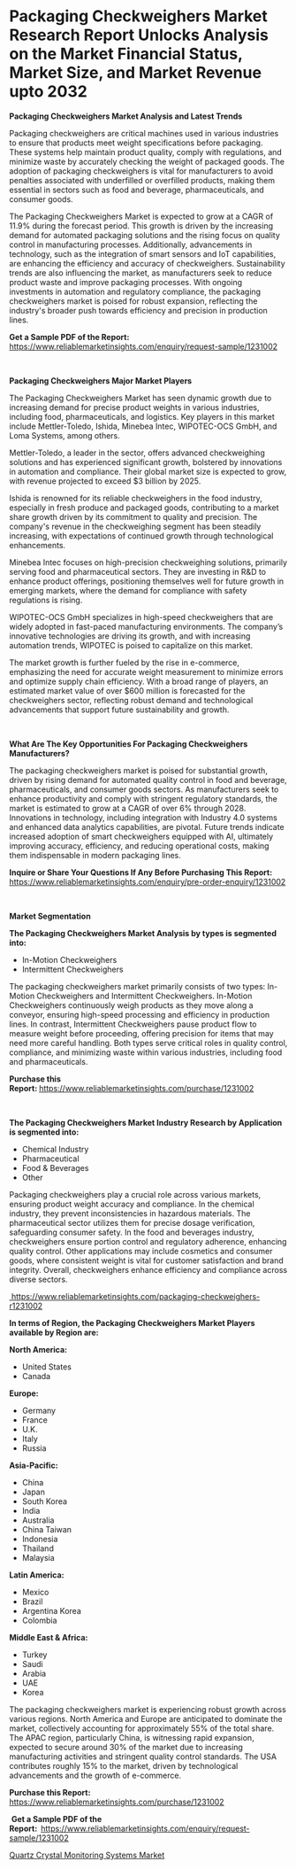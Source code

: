 <p><h1>Packaging Checkweighers Market Research Report Unlocks Analysis on the Market Financial Status, Market Size, and Market Revenue upto 2032</h1></p><p><strong>Packaging Checkweighers Market Analysis and Latest Trends</strong></p>
<p><p>Packaging checkweighers are critical machines used in various industries to ensure that products meet weight specifications before packaging. These systems help maintain product quality, comply with regulations, and minimize waste by accurately checking the weight of packaged goods. The adoption of packaging checkweighers is vital for manufacturers to avoid penalties associated with underfilled or overfilled products, making them essential in sectors such as food and beverage, pharmaceuticals, and consumer goods.</p><p>The Packaging Checkweighers Market is expected to grow at a CAGR of 11.9% during the forecast period. This growth is driven by the increasing demand for automated packaging solutions and the rising focus on quality control in manufacturing processes. Additionally, advancements in technology, such as the integration of smart sensors and IoT capabilities, are enhancing the efficiency and accuracy of checkweighers. Sustainability trends are also influencing the market, as manufacturers seek to reduce product waste and improve packaging processes. With ongoing investments in automation and regulatory compliance, the packaging checkweighers market is poised for robust expansion, reflecting the industry's broader push towards efficiency and precision in production lines.</p></p>
<p><strong>Get a Sample PDF of the Report:&nbsp;</strong> <a href="https://www.reliablemarketinsights.com/enquiry/request-sample/1231002?utm_campaign=3317&utm_medium=2&utm_source=Github&utm_content=ia&utm_term=12042025&utm_id=packaging-checkweighers">https://www.reliablemarketinsights.com/enquiry/request-sample/1231002</a></p>
<p>&nbsp;</p>
<p><strong>Packaging Checkweighers Major Market Players</strong></p>
<p><p>The Packaging Checkweighers Market has seen dynamic growth due to increasing demand for precise product weights in various industries, including food, pharmaceuticals, and logistics. Key players in this market include Mettler-Toledo, Ishida, Minebea Intec, WIPOTEC-OCS GmbH, and Loma Systems, among others.</p><p>Mettler-Toledo, a leader in the sector, offers advanced checkweighing solutions and has experienced significant growth, bolstered by innovations in automation and compliance. Their global market size is expected to grow, with revenue projected to exceed $3 billion by 2025. </p><p>Ishida is renowned for its reliable checkweighers in the food industry, especially in fresh produce and packaged goods, contributing to a market share growth driven by its commitment to quality and precision. The company's revenue in the checkweighing segment has been steadily increasing, with expectations of continued growth through technological enhancements.</p><p>Minebea Intec focuses on high-precision checkweighing solutions, primarily serving food and pharmaceutical sectors. They are investing in R&D to enhance product offerings, positioning themselves well for future growth in emerging markets, where the demand for compliance with safety regulations is rising.</p><p>WIPOTEC-OCS GmbH specializes in high-speed checkweighers that are widely adopted in fast-paced manufacturing environments. The company’s innovative technologies are driving its growth, and with increasing automation trends, WIPOTEC is poised to capitalize on this market.</p><p>The market growth is further fueled by the rise in e-commerce, emphasizing the need for accurate weight measurement to minimize errors and optimize supply chain efficiency. With a broad range of players, an estimated market value of over $600 million is forecasted for the checkweighers sector, reflecting robust demand and technological advancements that support future sustainability and growth.</p></p>
<p>&nbsp;</p>
<p><strong>What Are The Key Opportunities For Packaging Checkweighers Manufacturers?</strong></p>
<p><p>The packaging checkweighers market is poised for substantial growth, driven by rising demand for automated quality control in food and beverage, pharmaceuticals, and consumer goods sectors. As manufacturers seek to enhance productivity and comply with stringent regulatory standards, the market is estimated to grow at a CAGR of over 6% through 2028. Innovations in technology, including integration with Industry 4.0 systems and enhanced data analytics capabilities, are pivotal. Future trends indicate increased adoption of smart checkweighers equipped with AI, ultimately improving accuracy, efficiency, and reducing operational costs, making them indispensable in modern packaging lines.</p></p>
<p><strong>Inquire or Share Your Questions If Any Before Purchasing This Report:</strong> <a href="https://www.reliablemarketinsights.com/enquiry/pre-order-enquiry/1231002?utm_campaign=3317&utm_medium=2&utm_source=Github&utm_content=ia&utm_term=12042025&utm_id=packaging-checkweighers">https://www.reliablemarketinsights.com/enquiry/pre-order-enquiry/1231002</a></p>
<p>&nbsp;</p>
<p><strong>Market Segmentation</strong></p>
<p><strong>The Packaging Checkweighers Market Analysis by types is segmented into:</strong></p>
<p><ul><li>In-Motion Checkweighers</li><li>Intermittent Checkweighers</li></ul></p>
<p><p>The packaging checkweighers market primarily consists of two types: In-Motion Checkweighers and Intermittent Checkweighers. In-Motion Checkweighers continuously weigh products as they move along a conveyor, ensuring high-speed processing and efficiency in production lines. In contrast, Intermittent Checkweighers pause product flow to measure weight before proceeding, offering precision for items that may need more careful handling. Both types serve critical roles in quality control, compliance, and minimizing waste within various industries, including food and pharmaceuticals.</p></p>
<p><strong>Purchase this Report:&nbsp;</strong><a href="https://www.reliablemarketinsights.com/purchase/1231002?utm_campaign=3317&utm_medium=2&utm_source=Github&utm_content=ia&utm_term=12042025&utm_id=packaging-checkweighers">https://www.reliablemarketinsights.com/purchase/1231002</a></p>
<p>&nbsp;</p>
<p><strong>The Packaging Checkweighers Market Industry Research by Application is segmented into:</strong></p>
<p><ul><li>Chemical Industry</li><li>Pharmaceutical</li><li>Food & Beverages</li><li>Other</li></ul></p>
<p><p>Packaging checkweighers play a crucial role across various markets, ensuring product weight accuracy and compliance. In the chemical industry, they prevent inconsistencies in hazardous materials. The pharmaceutical sector utilizes them for precise dosage verification, safeguarding consumer safety. In the food and beverages industry, checkweighers ensure portion control and regulatory adherence, enhancing quality control. Other applications may include cosmetics and consumer goods, where consistent weight is vital for customer satisfaction and brand integrity. Overall, checkweighers enhance efficiency and compliance across diverse sectors.</p></p>
<p><a href="https://www.reliablemarketinsights.com/packaging-checkweighers-r1231002?utm_campaign=3317&utm_medium=2&utm_source=Github&utm_content=ia&utm_term=12042025&utm_id=packaging-checkweighers">&nbsp;https://www.reliablemarketinsights.com/packaging-checkweighers-r1231002</a></p>
<p><strong>In terms of Region, the Packaging Checkweighers Market Players available by Region are:</strong></p>
<p>
    <p> <strong> North America: </strong>
        <ul>
            <li>United States</li>
            <li>Canada</li>
        </ul>
        </p> 
    <p> <strong> Europe: </strong>
        <ul>
            <li>Germany</li>
            <li>France</li>
            <li>U.K.</li>
            <li>Italy</li>
            <li>Russia</li>
        </ul>
        </p> 
    <p> <strong> Asia-Pacific: </strong>
        <ul>
            <li>China</li>
            <li>Japan</li>
            <li>South Korea</li>
            <li>India</li>
            <li>Australia</li>
            <li>China Taiwan</li>
            <li>Indonesia</li>
            <li>Thailand</li>
            <li>Malaysia</li>
        </ul>
        </p> 
    <p> <strong> Latin America: </strong>
        <ul>
            <li>Mexico</li>
            <li>Brazil</li>
            <li>Argentina Korea</li>
            <li>Colombia</li>
        </ul>
        </p> 
    <p> <strong> Middle East & Africa: </strong>
        <ul>
            <li>Turkey</li>
            <li>Saudi</li>
            <li>Arabia</li>
            <li>UAE</li>
            <li>Korea</li>
        </ul>
    </p>
    </p>
<p><p>The packaging checkweighers market is experiencing robust growth across various regions. North America and Europe are anticipated to dominate the market, collectively accounting for approximately 55% of the total share. The APAC region, particularly China, is witnessing rapid expansion, expected to secure around 30% of the market due to increasing manufacturing activities and stringent quality control standards. The USA contributes roughly 15% to the market, driven by technological advancements and the growth of e-commerce.</p></p>
<p><strong>Purchase this Report: </strong><a href="https://www.reliablemarketinsights.com/purchase/1231002?utm_campaign=3317&utm_medium=2&utm_source=Github&utm_content=ia&utm_term=12042025&utm_id=packaging-checkweighers">https://www.reliablemarketinsights.com/purchase/1231002</a></p>
<p>&nbsp;<strong>Get a Sample PDF of the Report:&nbsp;&nbsp;</strong><a href="https://www.reliablemarketinsights.com/enquiry/request-sample/1231002?utm_campaign=3317&utm_medium=2&utm_source=Github&utm_content=ia&utm_term=12042025&utm_id=packaging-checkweighers">https://www.reliablemarketinsights.com/enquiry/request-sample/1231002</a></p>
<p><strong></strong></p>
<p><p><a href="https://github.com/tanckfelli84/Market-Research-Report-List-1/blob/main/quartz-crystal-monitoring-systems-market.md?utm_campaign=3317&utm_medium=2&utm_source=Github&utm_content=ia&utm_term=12042025&utm_id=packaging-checkweighers">Quartz Crystal Monitoring Systems Market</a></p></p>